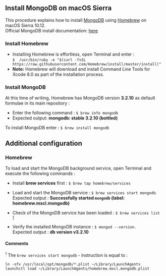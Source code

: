 ## Install MongoDB on macOS Sierra

This procedure explains how to install [MongoDB](https://www.mongodb.org) using [Homebrew](http://brew.sh) on macOS Sierra 10.12.   
Official MongoDB install documentation: [here](https://docs.mongodb.org/manual/tutorial/install-mongodb-on-os-x/) 



### Install Homebrew
* Installing Homebrew is effortless, open Terminal and enter :  
 `$  /usr/bin/ruby -e "$(curl -fsSL https://raw.githubusercontent.com/Homebrew/install/master/install)"`
* **Note:** Homebrew will download and install Command Line Tools for Xcode 8.0 as part of the installation process.



### Install MongoDB
At this time of writing, Homebrew has MongoDB version **3.2.10** as default formulae in its main repository :

* Enter the following command : `$ brew info mongodb`  
* Expected output: **mongodb: stable 3.2.10 (bottled)**

To install MongoDB enter : `$ brew install mongodb` 


## Additional configuration
### Homebrew
To load and start the MongoDB background service, open Terminal and execute the following commands :  

* Install **brew services** first : `$ brew tap homebrew/services`
* Load and start the MongoDB service : `$ brew services start mongodb`.   
Expected output : **Successfully started `mongodb` (label: homebrew.mxcl.mongodb)** 	  

* Check of the MongoDB service has been loaded : `$ brew services list` <sup>[1](#1)</sup>

* Verify the installed MongoDB instance : `$ mongod --version`.   
Expected output : **db version v3.2.10**


#### Comments
<a name="1"><sup>1</sup></a> The `brew services start mongodb` - instruction is equal to :   

```
ln -sfv /usr/local/opt/mongodb/*.plist ~/Library/LaunchAgents
launchctl load ~/Library/LaunchAgents/homebrew.mxcl.mongodb.plist
```

